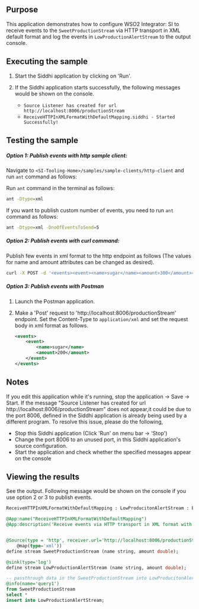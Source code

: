## Purpose

This application demonstrates how to configure WSO2 Integrator: SI to receive events to the `SweetProductionStream` via HTTP transport in XML default format and log the events in `LowProductionAlertStream` to the output console.

## Executing the sample

1. Start the Siddhi application by clicking on 'Run'.
2. If the Siddhi application starts successfully, the following messages would be shown on the console.
  
    * `Source Listener has created for url http://localhost:8006/productionStream`
    * `ReceiveHTTPInXMLFormatWithDefaultMapping.siddhi - Started Successfully!`

## Testing the sample

##### Option 1: Publish events with http sample client:

Navigate to `<SI-Tooling-Home>/samples/sample-clients/http-client` and run `ant` command as follows:

Run `ant` command in the terminal  as follows:

```bash
ant -Dtype=xml
```

If you want to publish custom number of events, you need to run `ant` command as follows:

```bash
ant -Dtype=xml -DnoOfEventsToSend=5
```

##### Option 2: Publish events with curl command:

Publish few events in xml format to the http endpoint as follows (The values for name and amount attributes can be changed as desired).

```bash
curl -X POST -d '<events><event><name>sugar</name><amount>300</amount></event></events>' http://localhost:8006/productionStream --header "Content-Type:application/xml"
```

##### Option 3: Publish events with Postman

1. Launch the Postman application.
2. Make a 'Post' request to 'http://localhost:8006/productionStream' endpoint. Set the Content-Type to `application/xml` and set the request body in xml format as follows.

    ```xml
    <events>
        <event>
            <name>sugar</name>
            <amount>200</amount>
        </event>
    </events>
    ```

## Notes

If you edit this application while it's running, stop the application -> Save -> Start.
If the message "Source Listener has created for url http://localhost:8006/productionStream" does not appear,it could be due to the port 8006, defined in the Siddhi application is already being used by a different program. To resolve this issue, please do the following,

* Stop this Siddhi application (Click 'Run' on menu bar -> 'Stop')
* Change the port 8006 to an unused port, in this Siddhi application's source configuration.
* Start the application and check whether the specified messages appear on the console

## Viewing the results

See the output. Following message would be shown on the console if you use option 2 or 3 to publish events.

```bash
ReceiveHTTPInXMLFormatWithDefaultMapping : LowProducitonAlertStream : Event{timestamp=1511938781887, data=[sugar, 300.0], isExpired=false}
```

```sql
@App:name("ReceiveHTTPInXMLFormatWithDefaultMapping")
@App:description('Receive events via HTTP transport in XML format with default mapping and view the output on the console.')


@Source(type = 'http', receiver.url='http://localhost:8006/productionStream', basic.auth.enabled='false',
    @map(type='xml'))
define stream SweetProductionStream (name string, amount double);

@sink(type='log')
define stream LowProductionAlertStream (name string, amount double);

-- passthrough data in the SweetProductionStream into LowProducitonAlertStream
@info(name='query1')
from SweetProductionStream
select *
insert into LowProductionAlertStream;
```
